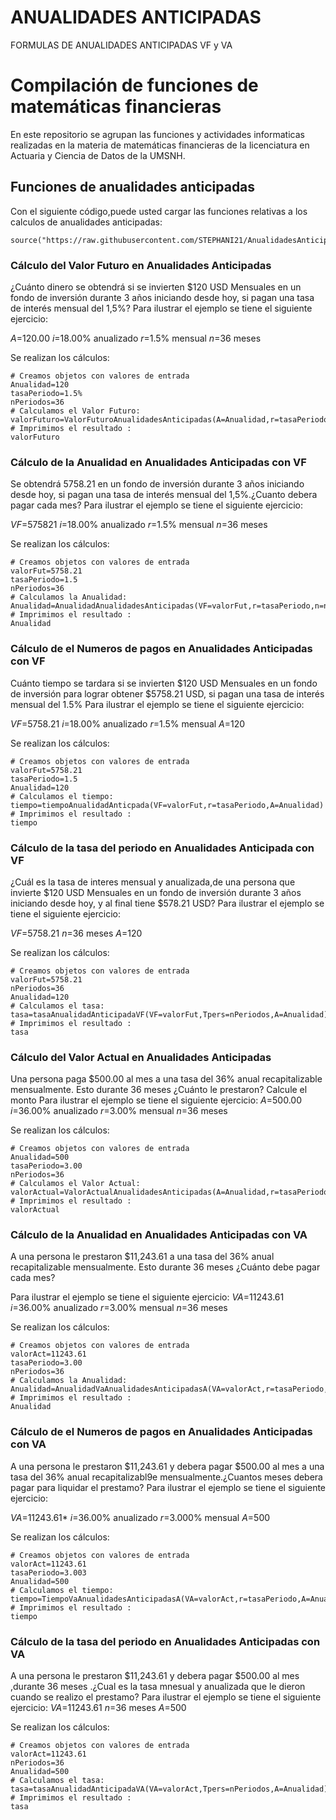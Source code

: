 # ANUALIDADES ANTICIPADAS
FORMULAS DE ANUALIDADES ANTICIPADAS VF y VA
# Compilación de funciones de matemáticas financieras 

En este repositorio se agrupan las funciones y actividades informaticas realizadas en la materia de matemáticas financieras  de la licenciatura en Actuaria y Ciencia de Datos de la UMSNH.

## Funciones de anualidades anticipadas

Con el siguiente código,puede usted cargar las funciones relativas a los calculos de anualidades anticipadas:

```{r}
source("https://raw.githubusercontent.com/STEPHANI21/AnualidadesAnticipadasFunciones/refs/heads/main/formulasAnualidadesAnticipadas%20(2).R")
```

### Cálculo del Valor Futuro en Anualidades Anticipadas 
¿Cuánto dinero se obtendrá si se invierten $120 USD Mensuales en un fondo de inversión durante 3 años iniciando desde hoy, si pagan una tasa de interés mensual del 1,5%?
Para ilustrar el ejemplo se tiene el siguiente ejercicio:

$A$=120.00
$i$=18.00% anualizado
$r$=1.5% mensual
$n$=36 meses

Se realizan los cálculos:
```{r}
# Creamos objetos con valores de entrada
Anualidad=120
tasaPeriodo=1.5%
nPeriodos=36
# Calculamos el Valor Futuro:
valorFuturo=ValorFuturoAnualidadesAnticipadas(A=Anualidad,r=tasaPeriodo,n=nPeriodos)
# Imprimimos el resultado :
valorFuturo
```

### Cálculo de la Anualidad en Anualidades Anticipadas con VF
Se obtendrá 5758.21 en un fondo de inversión durante 3 años iniciando desde hoy, si pagan una tasa de interés mensual del 1,5%.¿Cuanto debera pagar cada mes?
Para ilustrar el ejemplo se tiene el siguiente ejercicio:

$VF$=575821
$i$=18.00% anualizado
$r$=1.5% mensual
$n$=36 meses

Se realizan los cálculos:
```{r}
# Creamos objetos con valores de entrada
valorFut=5758.21
tasaPeriodo=1.5
nPeriodos=36
# Calculamos la Anualidad:
Anualidad=AnualidadAnualidadesAnticipadas(VF=valorFut,r=tasaPeriodo,n=nPeriodos)
# Imprimimos el resultado :
Anualidad
```
### Cálculo de el Numeros de pagos en Anualidades Anticipadas con VF
Cuánto tiempo se tardara si se invierten $120 USD Mensuales en un fondo de inversión para lograr obtener $5758.21 USD, si pagan una tasa de interés mensual del 1.5%
Para ilustrar el ejemplo se tiene el siguiente ejercicio:

$VF$=5758.21
$i$=18.00% anualizado
$r$=1.5% mensual
$A$=120

Se realizan los cálculos:
```{r}
# Creamos objetos con valores de entrada
valorFut=5758.21
tasaPeriodo=1.5
Anualidad=120
# Calculamos el tiempo:
tiempo=tiempoAnualidadAnticpada(VF=valorFut,r=tasaPeriodo,A=Anualidad)
# Imprimimos el resultado :
tiempo
```
### Cálculo de la tasa del periodo en Anualidades Anticipada con VF
¿Cuál es la tasa de interes mensual y anualizada,de una persona que invierte $120 USD Mensuales en un fondo de inversión durante 3 años iniciando desde hoy, y al final tiene $578.21 USD?
Para ilustrar el ejemplo se tiene el siguiente ejercicio:

$VF$=5758.21
$n$=36 meses
$A$=120

Se realizan los cálculos:
```{r}
# Creamos objetos con valores de entrada
valorFut=5758.21
nPeriodos=36
Anualidad=120
# Calculamos el tasa:
tasa=tasaAnualidadAnticipadaVF(VF=valorFut,Tpers=nPeriodos,A=Anualidad)
# Imprimimos el resultado :
tasa
```
### Cálculo del Valor Actual en Anualidades Anticipadas

Una persona paga $500.00 al mes a una tasa del 36% anual recapitalizable mensualmente. Esto durante 36 meses ¿Cuánto le prestaron? Calcule el monto
Para ilustrar el ejemplo se tiene el siguiente ejercicio:
$A$=500.00
$i$=36.00% anualizado
$r$=3.00% mensual
$n$=36 meses

Se realizan los cálculos:
```{r}
# Creamos objetos con valores de entrada
Anualidad=500
tasaPeriodo=3.00
nPeriodos=36
# Calculamos el Valor Actual:
valorActual=ValorActualAnualidadesAnticipadas(A=Anualidad,r=tasaPeriodo,n=nPeriodos)
# Imprimimos el resultado :
valorActual
```
### Cálculo de la Anualidad en Anualidades Anticipadas con VA
A una persona le prestaron $11,243.61 a una tasa del 36% anual recapitalizable mensualmente. Esto durante 36 meses ¿Cuánto debe pagar cada mes? 

Para ilustrar el ejemplo se tiene el siguiente ejercicio:
$VA$=11243.61
$i$=36.00% anualizado
$r$=3.00% mensual
$n$=36 meses

Se realizan los cálculos:
```{r}
# Creamos objetos con valores de entrada
valorAct=11243.61
tasaPeriodo=3.00
nPeriodos=36
# Calculamos la Anualidad:
Anualidad=AnualidadVaAnualidadesAnticipadasA(VA=valorAct,r=tasaPeriodo,n=nPeriodos)
# Imprimimos el resultado :
Anualidad
```
### Cálculo de el Numeros de pagos en Anualidades Anticipadas con VA
A una persona le prestaron $11,243.61 y debera pagar $500.00 al mes a una tasa del 36% anual recapitalizabl9e mensualmente.¿Cuantos meses debera pagar para liquidar el prestamo?
Para ilustrar el ejemplo se tiene el siguiente ejercicio:

$VA$=11243.61*
$i$=36.00% anualizado
$r$=3.000% mensual
$A$=500

Se realizan los cálculos:
```{r}
# Creamos objetos con valores de entrada
valorAct=11243.61
tasaPeriodo=3.003
Anualidad=500
# Calculamos el tiempo:
tiempo=TiempoVaAnualidadesAnticipadasA(VA=valorAct,r=tasaPeriodo,A=Anualidad)
# Imprimimos el resultado :
tiempo
```
### Cálculo de la tasa del periodo en Anualidades Anticipadas con VA
A una persona le prestaron $11,243.61 y debera pagar $500.00 al mes ,durante 36 meses .¿Cual es la tasa mnesual y anualizada que le dieron cuando se realizo el prestamo?
Para ilustrar el ejemplo se tiene el siguiente ejercicio:
$VA$=11243.61
$n$=36 meses
$A$=500

Se realizan los cálculos:
```{r}
# Creamos objetos con valores de entrada
valorAct=11243.61
nPeriodos=36
Anualidad=500
# Calculamos el tasa:
tasa=tasaAnualidadAnticipadaVA(VA=valorAct,Tpers=nPeriodos,A=Anualidad)
# Imprimimos el resultado :
tasa
```
